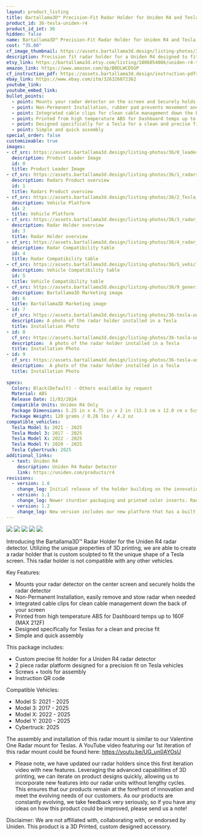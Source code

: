 ```yaml
---
layout: product_listing
title: Bartallama3D™ Precision-Fit Radar Holder for Uniden R4 and Tesla
product_id: 36-tesla-uniden-r4
product_id_int: 36
hidden: false
name: Bartallama3D™ Precision-Fit Radar Holder for Uniden R4 and Tesla
cost: "35.00"
cf_image_thumbnail: https://assets.bartallama3d.design/listing-photos/36/0_leader.jpg
description: Precision fit radar holder for a Uniden R4 designed to fit inside a Tesla
etsy_link: https://bartallama3d.etsy.com/listing/1806054086/uniden-r4-tesla-radar-holder-by
amazon_link: https://www.amazon.com/dp/B0DLWCD5GP
cf_instruction_pdf: https://assets.bartallama3d.design/instruction-pdfs/Bartallama3D-Radar-Holder-Assembly-Instructions.pdf
ebay_link: https://www.ebay.com/itm/326326872362
youtube_link: 
youtube_embed_link:
bullet_points:
  - point: Mounts your radar detector on the screen and Securely holds the radar detector
  - point: Non-Permanent Installation, rubber pad prevents movement and enables easy removal for storage
  - point: Integrated cable clips for clean cable management down the back of your screen
  - point: Printed from high temperature ABS for Dashboard temps up to 160F (MAX 212F)
  - point: Designed specifically for a Tesla for a clean and precise fit
  - point: Simple and quick assembly
special_order: false
customizeable: true
images:
- cf_src: https://assets.bartallama3d.design/listing-photos/36/0_leader.jpg
  description: Product Leader Image
  id: 0
  title: Product Leader Image
- cf_src: https://assets.bartallama3d.design/listing-photos/36/1_radars.jpg
  description: Radars Product overview
  id: 1
  title: Radars Product overview
- cf_src: https://assets.bartallama3d.design/listing-photos/36/2_Tesla_platform.jpg
  description: Vehicle Platform
  id: 2
  title: Vehicle Platform
- cf_src: https://assets.bartallama3d.design/listing-photos/36/3_radar_overview_uniden_r4.jpg
  description: Radar Holder overview
  id: 3
  title: Radar Holder overview
- cf_src: https://assets.bartallama3d.design/listing-photos/36/4_radar_compat_uniden_r4.jpg
  description: Radar Compatibility table
  id: 4
  title: Radar Compatibility table
- cf_src: https://assets.bartallama3d.design/listing-photos/36/5_vehicle_compat_Tesla.jpg
  description: Vehicle Compatibility table
  id: 5
  title: Vehicle Compatibility table
- cf_src: https://assets.bartallama3d.design/listing-photos/36/9_generic.jpg
  description: Bartallama3D Marketing image
  id: 6
  title: Bartallama3D Marketing image
- id: 7
  cf_src: https://assets.bartallama3d.design/listing-photos/36-tesla-uniden-r4/31.jpg
  description: A photo of the radar holder installed in a Tesla
  title: Installation Photo
- id: 8
  cf_src: https://assets.bartallama3d.design/listing-photos/36-tesla-uniden-r4/32.jpg
  description:  A photo of the radar holder installed in a Tesla
  title: Installation Photo
- id: 9
  cf_src: https://assets.bartallama3d.design/listing-photos/36-tesla-uniden-r4/33.jpg
  description:  A photo of the radar holder installed in a Tesla
  title: Installation Photo
  
specs:
  Colors: Black(Default) - Others available by request 
  Material: ABS
  Release Date: 11/03/2024
  Compatible Units: Uniden R4 Only
  Package Dimensions: 5.25 in x 4.75 in x 2 in (13.3 cm x 12.0 cm x 5cm) [HxWxD]
  Package Weight: 120 grams / 0.26 lbs / 4.2 oz
compatible_vehicles:
  Tesla Model S: 2021 - 2025
  Tesla Model 3: 2017 - 2025
  Tesla Model X: 2022 - 2025
  Tesla Model Y: 2020 - 2025
  Tesla Cybertruck: 2025
additional_links:
  - text: Uniden R4
    description: Uniden R4 Radar Detector
    link: https://uniden.com/products/r4
revisions:
  - version: 1.0
    change_log: Initial release of the holder building on the innovation of our other holders!
  - version: 1.1
    change_log: Newer sturdier packaging and printed color inserts. Radar holder has been updated to be smaller and lighter with the same grip around the unit.
  - version: 1.2
    change_log: New version includes our new platform that has a built in rubber pad that sits against the screen along with an articulating rubber bumper making the unit sit better in a Model S/X. This unit also comes with a textured surface to enhance the radar holders aesthetic. 
---
```

<img src="https://assets.bartallama3d.design/premium-content/radar-holders/header.jpg">
<img src="https://assets.bartallama3d.design/premium-content/radar-holders/radar_description.jpg">
<img src="https://assets.bartallama3d.design/premium-content/radar-holders/platform_tesla.jpg">
<img src="https://assets.bartallama3d.design/premium-content/radar-holders/radar_uniden_r4.jpg">
<img src="https://assets.bartallama3d.design/premium-content/radar-holders/footer.jpg">

Introducing the Bartallama3D™ Radar Holder for the Uniden R4 radar detector. Utilizing the unique properties of 3D printing, we are able to create a radar holder that is custom sculpted to fit the unique shape of a Tesla screen. This radar holder is not compatible with any other vehicles. 

Key Features:
- Mounts your radar detector on the center screen and securely holds the radar detector
- Non-Permanent Installation, easily remove and stow radar when needed
- Integrated cable clips for clean cable management down the back of your screen
- Printed from high temperature ABS for Dashboard temps up to 160F (MAX 212F)
- Designed specifically for Teslas for a clean and precise fit
- Simple and quick assembly

This package includes:
- Custom precise fit holder for a Uniden R4 radar detector
- 2 piece radar platform designed for a precision fit on Tesla vehicles
- Screws + tools for assembly
- Instruction QR code

Compatible Vehicles:
- Model S: 2021 - 2025
- Model 3: 2017 - 2025
- Model X: 2022 - 2025
- Model Y: 2020 - 2025
- Cybertruck: 2025

The assembly and installation of this radar mount is similar to our Valentine One Radar mount for Teslas. A YouTube video featuring our 1st iteration of this radar mount could be found here: https://youtu.be/UG_un0AYOsU

* Please note, we have updated our radar holders since this first iteration video with new features. Leveraging the advanced capabilities of 3D printing, we can iterate on product designs quickly, allowing us to incorporate new features into our radar units without lengthy cycles. This ensures that our products remain at the forefront of innovation and meet the evolving needs of our customers. As our products are constantly evolving, we take feedback very seriously, so if you have any ideas on how this product could be improved, please send us a note!

Disclaimer: We are not affiliated with, collaborating with, or endorsed by Uniden. This product is a 3D Printed, custom designed accessory.